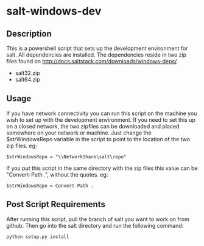 # salt-windows-dev 

## Description
This is a powershell script that sets up the development environment for salt.
All dependencies are installed.
The dependencies reside in two zip files found on http://docs.saltstack.com/downloads/windows-deps/
- salt32.zip
- salt64.zip

## Usage
If you have network connectivity you can run this script on the machine you wish to set up with the development environment. If you need to set this up on a closed network, the two zipfiles can be downloaded and placed somewhere on your network or machine. Just change the $strWindowsRepo variable in the script to point to the location of the two zip files. eg:
```
$strWindowsRepo = "\\NetworkShare\salt\repo"
```
If you put this script in the same directory with the zip files this value can be "Convert-Path .", without the quotes. eg:
```
$strWindowsRepo = Convert-Path .
```
## Post Script Requirements
After running this script, pull the branch of salt you want to work on from github. Then go into the salt directory and run the following command:
```
python setup.py install
```
